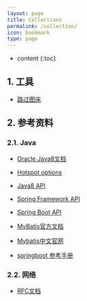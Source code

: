 ```yaml
---
layout: page
title: Collections
permalink: /collection/
icon: bookmark
type: page
---
```


* content
{:toc}

## 1. 工具
+ [路过图床](https://imgtu.com/solitaryclown)

## 2. 参考资料
### 2.1. Java
- [Oracle Java8文档](https://docs.oracle.com/javase/8/docs/)
- [Hotspot options](https://docs.oracle.com/javase/8/docs/technotes/tools/windows/java.html#CBBIJCHG)
- [Java8 API](https://docs.oracle.com/javase/8/docs/api/index.html)
- [Spring Framework API](https://docs.spring.io/spring-framework/docs/current/javadoc-api/overview-summary.html)
- [Spring Boot API](https://docs.spring.io/spring-boot/docs/current/api/)
- [MyBatis官方文档](https://mybatis.org/mybatis-3/zh/configuration.html#)
- [Mybatis中文官网](http://www.mybatis.cn/)


- [springboot 参考手册](https://docs.spring.io/spring-boot/docs/2.3.0.RELEASE/reference/html/spring-boot-features.html#boot-features-spring-mvc)
### 2.2. 网络
- [RFC文档](https://www.rfc-editor.org/)